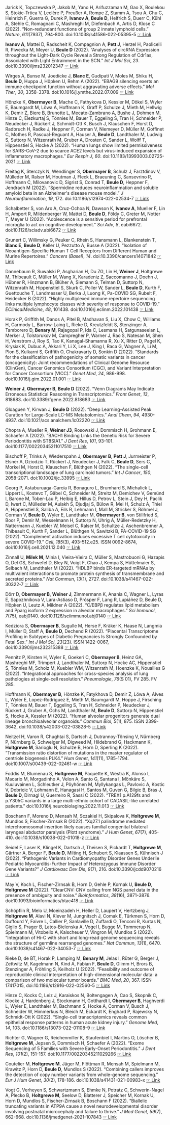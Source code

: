 Jarick K, Topczewska P, Jakob M, Yano H, Arifuzzaman M, Gao X, Boulekou
S, Stokic-Trtica V, Leclère P, Preußer A, Rompe Z, Stamm A, Tsou A, Chu
C, Heinrich F, Guerra G, Durek P, **Ivanov  A**, **Beule  D**, Helfrich S, Duerr
C, Kühl A, Stehle C, Romagnani C, Mashreghi M, Diefenbach A, Artis D,
Klose C (2022). “Non-redundant functions of group 2 innate lymphoid
cells.” _Nature_, *611*(7937), 794-800. doi:10.1038/s41586-022-05395-5
 [☞ Link](https://doi.org/10.1038/s41586-022-05395-5)

**Ivanov  A**, Mattei D, Radscheit K, Compagnion A, **Pett  J**, Herzel H,
Paolicelli R, Piwecka M, Meyer U, **Beule  D** (2022). “Analyses of circRNA
Expression throughout the Light-Dark Cycle Reveal a Strong Regulation
of Cdr1as, Associated with Light Entrainment in the SCN.” _Int J Mol
Sci_, *23*. doi:10.3390/ijms232012347
 [☞ Link](https://doi.org/10.3390/ijms232012347)

Wirges A, Bunse M, Joedicke J, **Blanc  E**, Gudipati V, Moles M, Shiku H,
**Beule  D**, Huppa J, Höpken U, Rehm A (2022). “EBAG9 silencing exerts an
immune checkpoint function without aggravating adverse effects.” _Mol
Ther_, *30*, 3358-3378. doi:10.1016/j.ymthe.2022.07.009
 [☞ Link](https://doi.org/10.1016/j.ymthe.2022.07.009)

Hönzke K, **Obermayer  B**, Mache C, Fathykova D, Kessler M, Dökel S, Wyler
E, Baumgardt M, Löwa A, Hoffmann K, Graff P, Schulze J, Mieth M,
Hellwig K, Demir Z, Biere B, Brunotte L, Mecate-Zambrano A, Bushe J,
Dohmen M, Hinze C, Elezkurtaj S, Tönnies M, Bauer T, Eggeling S, Tran
H, Schneider P, Neudecker J, Rückert J, Schmidt-Ott K, Busch J,
Klauschen F, Horst D, Radbruch H, Radke J, Heppner F, Corman V,
Niemeyer D, Müller M, Goffinet C, Mothes R, Pascual-Reguant A, Hauser
A, **Beule  D**, Landthaler M, Ludwig S, Suttorp N, Witzenrath M, Gruber A,
Drosten C, Sander L, Wolff T, Hippenstiel S, Hocke A (2022). “Human
lungs show limited permissiveness for SARS-CoV-2 due to scarce ACE2
levels but virus-induced expansion of inflammatory macrophages.” _Eur
Respir J_, *60*. doi:10.1183/13993003.02725-2021
 [☞ Link](https://doi.org/10.1183/13993003.02725-2021)

Freitag K, Sterczyk N, Wendlinger S, **Obermayer  B**, Schulz J, Farztdinov
V, Mülleder M, Ralser M, Houtman J, Fleck L, Braeuning C, Sansevrino R,
Hoffmann C, Milovanovic D, Sigrist S, Conrad T, **Beule  D**, Heppner F,
Jendrach M (2022). “Spermidine reduces neuroinflammation and soluble
amyloid beta in an Alzheimer's disease mouse model.” _J
Neuroinflammation_, *19*, 172. doi:10.1186/s12974-022-02534-7
 [☞ Link](https://doi.org/10.1186/s12974-022-02534-7)

Schalbetter S, von Arx A, Cruz-Ochoa N, Dawson K, **Ivanov  A**, Mueller F,
Lin H, Amport R, Mildenberger W, Mattei D, **Beule  D**, Földy C, Greter M,
Notter T, Meyer U (2022). “Adolescence is a sensitive period for
prefrontal microglia to act on cognitive development.” _Sci Adv_, *8*,
eabi6672. doi:10.1126/sciadv.abi6672
 [☞ Link](https://doi.org/10.1126/sciadv.abi6672)

Grunert C, Willimsky G, Peuker C, Rhein S, Hansmann L, Blankenstein T,
**Blanc  E**, **Beule  D**, Keller U, Pezzutto A, Busse A (2022). “Isolation of
Neoantigen-Specific Human T Cell Receptors from Different Human and
Murine Repertoires.” _Cancers (Basel)_, *14*.
doi:10.3390/cancers14071842  [☞ Link](https://doi.org/10.3390/cancers14071842)

Dannebaum R, Suwalski P, Asgharian H, Du ZG, Lin H, **Weiner  J**, Holtgrewe
M, Thibeault C, Müller M, Wang X, Karadeniz Z, Saccomanno J, Doehn J,
Hübner R, Hinzmann B, Blüher A, Siemann S, Telman D, Suttorp N,
Witzenrath M, Hippenstiel S, Skurk C, Poller W, Sander L, **Beule  D**,
Kurth F, Guettouche T, Landmesser U, Berka J, Luong K, Pa-COVID SG,
Rubelt F, Heidecker B (2022). “Highly multiplexed immune repertoire
sequencing links multiple lymphocyte classes with severity of response
to COVID-19.” _EClinicalMedicine_, *48*, 101438.
doi:10.1016/j.eclinm.2022.101438
 [☞ Link](https://doi.org/10.1016/j.eclinm.2022.101438)

Horak P, Griffith M, Danos A, Pitel B, Madhavan S, Liu X, Chow C,
Williams H, Carmody L, Barrow-Laing L, Rieke D, Kreutzfeldt S,
Stenzinger A, Tamborero D, **Benary  M**, Rajagopal P, Ida C, Lesmana H,
Satgunaseelan L, Merker J, Tolstorukov M, Campregher P, Warner J, Rao
S, Natesan M, Shen H, Venstrom J, Roy S, Tao K, Kanagal-Shamanna R, Xu
X, Ritter D, Pagel K, Krysiak K, Dubuc A, Akkari Y, Li X, Lee J, King
I, Raca G, Wagner A, Li M, Plon S, Kulkarni S, Griffith O, Chakravarty
D, Sonkin D (2022). “Standards for the classification of pathogenicity
of somatic variants in cancer (oncogenicity): Joint recommendations of
Clinical Genome Resource (ClinGen), Cancer Genomics Consortium (CGC),
and Variant Interpretation for Cancer Consortium (VICC).” _Genet Med_,
*24*, 986-998. doi:10.1016/j.gim.2022.01.001
 [☞ Link](https://doi.org/10.1016/j.gim.2022.01.001)

**Weiner  J**, **Obermayer  B**, **Beule  D** (2022). “Venn Diagrams May Indicate
Erroneous Statistical Reasoning in Transcriptomics.” _Front Genet_,
*13*, 818683. doi:10.3389/fgene.2022.818683
 [☞ Link](https://doi.org/10.3389/fgene.2022.818683)

Gloaguen Y, Kirwan J, **Beule  D** (2022). “Deep Learning-Assisted Peak
Curation for Large-Scale LC-MS Metabolomics.” _Anal Chem_, *94*,
4930-4937. doi:10.1021/acs.analchem.1c02220
 [☞ Link](https://doi.org/10.1021/acs.analchem.1c02220)

Chopra A, Mueller R, **Weiner  J3**, Rosowski J, Dommisch H, Grohmann E,
Schaefer A (2022). “BACH1 Binding Links the Genetic Risk for Severe
Periodontitis with ST8SIA1.” _J Dent Res_, *101*, 93-101.
doi:10.1177/00220345211017510
 [☞ Link](https://doi.org/10.1177/00220345211017510)

Bischoff P, Trinks A, Wiederspahn J, **Obermayer  B**, **Pett  J**, Jurmeister P,
Elsner A, Dziodzio T, Rückert J, Neudecker J, Falk C, **Beule  D**, Sers C,
Morkel M, Horst D, Klauschen F, Blüthgen N (2022). “The single-cell
transcriptional landscape of lung carcinoid tumors.” _Int J Cancer_,
*150*, 2058-2071. doi:10.1002/ijc.33995
 [☞ Link](https://doi.org/10.1002/ijc.33995)

Georg P, Astaburuaga-García R, Bonaguro L, Brumhard S, Michalick L,
Lippert L, Kostevc T, Gäbel C, Schneider M, Streitz M, Demichev V,
Gemünd I, Barone M, Tober-Lau P, Helbig E, Hillus D, Petrov L, Stein J,
Dey H, Paclik D, Iwert C, Mülleder M, Aulakh S, Djudjaj S, Bülow R, Mei
H, Schulz A, Thiel A, Hippenstiel S, Saliba A, Eils R, Lehmann I, Mall
M, Stricker S, Röhmel J, Corman V, **Beule  D**, Wyler E, Landthaler M,
**Obermayer  B**, von Stillfried S, Boor P, Demir M, Wesselmann H, Suttorp
N, Uhrig A, Müller-Redetzky H, Nattermann J, Kuebler W, Meisel C,
Ralser M, Schultze J, Aschenbrenner A, Thibeault C, Kurth F, Sander L,
Blüthgen N, Sawitzki B, PA-COVID-19 SG (2022). “Complement activation
induces excessive T cell cytotoxicity in severe COVID-19.” _Cell_,
*185*(3), 493-512.e25. ISSN 0092-8674, doi:10.1016/j.cell.2021.12.040
 [☞ Link](https://doi.org/10.1016/j.cell.2021.12.040)

Zinnall U, **Milek  M**, Minia I, Vieira-Vieira C, Müller S, Mastrobuoni G,
Hazapis O, Del GS, Schwefel D, Bley N, Voigt F, Chao J, Kempa S,
Hüttelmaier S, Selbach M, Landthaler M (2022). “HDLBP binds ER-targeted
mRNAs by multivalent interactions to promote protein synthesis of
transmembrane and secreted proteins.” _Nat Commun_, *13*(1), 2727.
doi:10.1038/s41467-022-30322-7
 [☞ Link](https://doi.org/10.1038/s41467-022-30322-7)

Dörr D, **Obermayer  B**, **Weiner  J**, Zimmermann K, Anania C, Wagner L, Lyras
E, Sapozhnikova V, Lara-Astiaso D, Prósper F, Lang R, Lupiáñez D, Beule
D, Höpken U, Leutz A, Mildner A (2022). “C/EBPβ regulates lipid
metabolism and Pparg isoform 2 expression in alveolar macrophages.”
_Sci Immunol_, *7*(75), eabj0140. doi:10.1126/sciimmunol.abj0140
 [☞ Link](https://doi.org/10.1126/sciimmunol.abj0140)

Kedziora S, **Obermayer  B**, Sugulle M, Herse F, Kräker K, Haase N, Langmia
I, Müller D, Staff A, **Beule  D**, Dechend R (2022). “Placental
Transcriptome Profiling in Subtypes of Diabetic Pregnancies Is Strongly
Confounded by Fetal Sex.” _Int J Mol Sci_, *23*(23). ISSN 1422-0067,
doi:10.3390/ijms232315388  [☞ Link](https://doi.org/10.3390/ijms232315388)

Pennitz P, Kirsten H, Wyler E, Goekeri C, **Obermayer  B**, Heinz GA,
Mashreghi MF, Trimpert J, Landthaler M, Suttorp N, Hocke AC,
Hippenstiel S, Tönnies M, Scholz M, Kuebler WM, Witzenrath M, Hoenzke
K, Nouailles G (2022). “Integrational approaches for cross-species
analysis of lung pathologies at single-cell resolution.” _Pneumologie_,
*76*(S 01), FV 285. FV 285.

Hoffmann K, **Obermayer  B**, Hönzke K, Fatykhova D, Demir Z, Löwa A, Alves
L, Wyler E, Lopez-Rodriguez E, Mieth M, Baumgardt M, Hoppe J, Firsching
T, Tönnies M, Bauer T, Eggeling S, Tran H, Schneider P, Neudecker J,
Rückert J, Gruber A, Ochs M, Landthaler M, **Beule  D**, Suttorp N,
Hippenstiel S, Hocke A, Kessler M (2022). “Human alveolar progenitors
generate dual lineage bronchioalveolar organoids.” _Commun Biol_,
*5*(1), 875. ISSN 2399-3642, doi:10.1038/s42003-022-03828-5
 [☞ Link](https://doi.org/10.1038/s42003-022-03828-5)

Neitzel H, Varon R, Chughtai S, Dartsch J, Dutrannoy-Tönsing V,
Nürnberg P, Nürnberg G, Schweiger M, Digweed M, Hildebrand G, Hackmann
K, **Holtgrewe  M**, Sarioglu N, Schulze B, Horn D, Sperling K (2022).
“Transmission ratio distortion of mutations in the master regulator of
centriole biogenesis PLK4.” _Hum Genet_, *141*(11), 1785-1794.
doi:10.1007/s00439-022-02461-w
 [☞ Link](https://doi.org/10.1007/s00439-022-02461-w)

Foddis M, Blumenau S, **Holtgrewe  M**, Paquette K, Westra K, Alonso I,
Macario M, Morgadinho A, Velon A, Santo G, Santana I, Mönkäre S,
Kuuluvainen L, Schleutker J, Pöyhönen M, Myllykangas L, Pavlovic A,
Kostic V, Dobricic V, Lohmann E, Hanagasi H, Santos M, Guven G, Bilgic
B, Bras J, **Beule  D**, Dirnagl U, Guerreiro R, Sassi C (2022). “TREX1
p.A129fs and p.Y305C variants in a large multi-ethnic cohort of
CADASIL-like unrelated patients.”
doi:10.1016/j.neurobiolaging.2022.11.013
 [☞ Link](https://doi.org/10.1016/j.neurobiolaging.2022.11.013)

Boschann F, Moreno D, Mensah M, Sczakiel H, Skipalova K, **Holtgrewe  M**,
Mundlos S, Fischer-Zirnsak B (2022). “Xq27.1 palindrome mediated
interchromosomal insertion likely causes familial congenital bilateral
laryngeal abductor paralysis (Plott syndrome).” _J Hum Genet_, *67*(7),
405-410. doi:10.1038/s10038-022-01018-z
 [☞ Link](https://doi.org/10.1038/s10038-022-01018-z)

Seidel F, Laser K, Klingel K, Dartsch J, Theisen S, Pickardt T,
**Holtgrewe  M**, Gärtner A, Berger F, **Beule  D**, Milting H, Schubert S,
Klaassen S, Kühnisch J (2022). “Pathogenic Variants in Cardiomyopathy
Disorder Genes Underlie Pediatric Myocarditis-Further Impact of
Heterozygous Immune Disorder Gene Variants?” _J Cardiovasc Dev Dis_,
*9*(7), 216. doi:10.3390/jcdd9070216
 [☞ Link](https://doi.org/10.3390/jcdd9070216)

May V, Koch L, Fischer-Zirnsak B, Horn D, Gehle P, Kornak U, **Beule  D**,
**Holtgrewe  M** (2022). “ClearCNV: CNV calling from NGS panel data in the
presence of ambiguity and noise.” _Bioinformatics_, *38*(16),
3871-3876. doi:10.1093/bioinformatics/btac418
 [☞ Link](https://doi.org/10.1093/bioinformatics/btac418)

Schöpflin R, Melo U, Moeinzadeh H, Heller D, Laupert V, Hertzberg J,
**Holtgrewe  M**, Alavi N, Klever M, Jungnitsch J, Comak E, Türkmen S, Horn
D, Duffourd Y, Faivre L, Callier P, Sanlaville D, Zuffardi O, Tenconi
R, Kurtas N, Giglio S, Prager B, Latos-Bielenska A, Vogel I, Bugge M,
Tommerup N, Spielmann M, Vitobello A, Kalscheuer V, Vingron M, Mundlos
S (2022). “Integration of Hi-C with short and long-read genome
sequencing reveals the structure of germline rearranged genomes.” _Nat
Commun_, *13*(1), 6470. doi:10.1038/s41467-022-34053-7
 [☞ Link](https://doi.org/10.1038/s41467-022-34053-7)

Rieke D, de BT, Horak P, Lamping M, **Benary  M**, Jelas I, Rüter G, Berger
J, Zettwitz M, Kagelmann N, Kind A, Fabian F, **Beule  D**, Glimm H, Brors
B, Stenzinger A, Fröhling S, Keilholz U (2022). “Feasibility and
outcome of reproducible clinical interpretation of high-dimensional
molecular data: a comparison of two molecular tumor boards.” _BMC Med_,
*20*, 367. ISSN 17417015, doi:10.1186/s12916-022-02560-5
 [☞ Link](https://doi.org/10.1186/s12916-022-02560-5)

Hinze C, Kocks C, Leiz J, Karaiskos N, Boltengagen A, Cao S, Skopnik C,
Klocke J, Hardenberg J, Stockmann H, Gotthardt I, **Obermayer  B**,
Haghverdi L, Wyler E, Landthaler M, Bachmann S, Hocke A, Corman V,
Busch J, Schneider W, Himmerkus N, Bleich M, Eckardt K, Enghard P,
Rajewsky N, Schmidt-Ott K (2022). “Single-cell transcriptomics reveals
common epithelial response patterns in human acute kidney injury.”
_Genome Med_, *14*, 103. doi:10.1186/s13073-022-01108-9
 [☞ Link](https://doi.org/10.1186/s13073-022-01108-9)

Richter G, Wagner G, Reichenmiller K, Staufenbiel I, Martins O, Löscher
B, **Holtgrewe  M**, Jepsen S, Dommisch H, Schaefer A (2022). “Exome
Sequencing of 5 Families with Severe Early-Onset Periodontitis.” _J
Dent Res_, *101*(2), 151-157. doi:10.1177/00220345211029266
 [☞ Link](https://doi.org/10.1177/00220345211029266)

Coutelier M, **Holtgrewe  M**, Jäger M, Flöttman R, Mensah M, Spielmann M,
Krawitz P, Horn D, **Beule  D**, Mundlos S (2022). “Combining callers
improves the detection of copy number variants from whole-genome
sequencing.” _Eur J Hum Genet_, *30*(2), 178-186.
doi:10.1038/s41431-021-00983-x
 [☞ Link](https://doi.org/10.1038/s41431-021-00983-x)

Vogt G, Verheyen S, Schwartzmann S, Ehmke N, Potratz C, Schwerin-Nagel
A, Plecko B, **Holtgrewe  M**, Seelow D, Blatterer J, Speicher M, Kornak U,
Horn D, Mundlos S, Fischer-Zirnsak B, Boschann F (2022). “Biallelic
truncating variants in ATP9A cause a novel neurodevelopmental disorder
involving postnatal microcephaly and failure to thrive.” _J Med Genet_,
*59*(7), 662-668. doi:10.1136/jmedgenet-2021-107843
 [☞ Link](https://doi.org/10.1136/jmedgenet-2021-107843)
